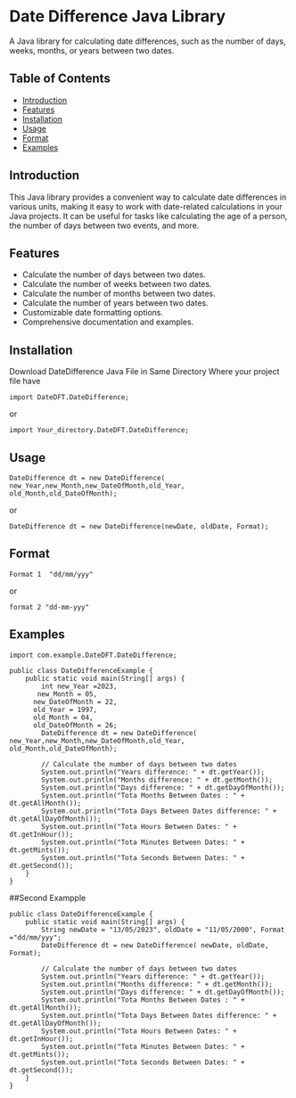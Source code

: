 # Date Difference Java Library

A Java library for calculating date differences, such as the number of days, weeks, months, or years between two dates.

## Table of Contents
- [Introduction](#introduction)
- [Features](#features)
- [Installation](#installation)
- [Usage](#usage)
- [Format](#format)
- [Examples](#examples)



## Introduction

This Java library provides a convenient way to calculate date differences in various units, making it easy to work with date-related calculations in your Java projects. It can be useful for tasks like calculating the age of a person, the number of days between two events, and more.

## Features

- Calculate the number of days between two dates.
- Calculate the number of weeks between two dates.
- Calculate the number of months between two dates.
- Calculate the number of years between two dates.
- Customizable date formatting options.
- Comprehensive documentation and examples.

## Installation

Download DateDifference Java File in Same Directory Where your project file have 


    import DateDFT.DateDifference;

or

    import Your_directory.DateDFT.DateDifference;


## Usage

    DateDifference dt = new DateDifference( new_Year,new_Month,new_DateOfMonth,old_Year, old_Month,old_DateOfMonth);

or

    DateDifference dt = new DateDifference(newDate, oldDate, Format);


## Format

    Format 1  "dd/mm/yyy"

or

    format 2 "dd-mm-yyy"


## Examples

    import com.example.DateDFT.DateDifference;
    
    public class DateDifferenceExample {
        public static void main(String[] args) {
            int new_Year =2023,
           new_Month = 05,
          new_DateOfMonth = 22,
          old_Year = 1997,
          old_Month = 04,
          old_DateOfMonth = 26;
            DateDifference dt = new DateDifference( new_Year,new_Month,new_DateOfMonth,old_Year, old_Month,old_DateOfMonth);
            
            // Calculate the number of days between two dates
            System.out.println("Years difference: " + dt.getYear());
            System.out.println("Months difference: " + dt.getMonth());
            System.out.println("Days difference: " + dt.getDayOfMonth());
            System.out.println("Tota Months Between Dates : " + dt.getAllMonth());
            System.out.println("Tota Days Between Dates difference: " + dt.getAllDayOfMonth());
            System.out.println("Tota Hours Between Dates: " + dt.getInHour());
            System.out.println("Tota Minutes Between Dates: " + dt.getMints());
            System.out.println("Tota Seconds Between Dates: " + dt.getSecond());
        }
    }


##Second Exampple

    public class DateDifferenceExample {
        public static void main(String[] args) {
            String newDate = "13/05/2023", oldDate = "11/05/2000", Format ="dd/mm/yyy"; 
            DateDifference dt = new DateDifference( newDate, oldDate, Format);
            
            // Calculate the number of days between two dates
            System.out.println("Years difference: " + dt.getYear());
            System.out.println("Months difference: " + dt.getMonth());
            System.out.println("Days difference: " + dt.getDayOfMonth());
            System.out.println("Tota Months Between Dates : " + dt.getAllMonth());
            System.out.println("Tota Days Between Dates difference: " + dt.getAllDayOfMonth());
            System.out.println("Tota Hours Between Dates: " + dt.getInHour());
            System.out.println("Tota Minutes Between Dates: " + dt.getMints());
            System.out.println("Tota Seconds Between Dates: " + dt.getSecond());
        }
    }


